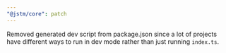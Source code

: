 ```yaml
---
"@jstm/core": patch
---
```


Removed generated dev script from package.json since a lot of projects have different ways to run in dev mode rather than just running `index.ts`.
